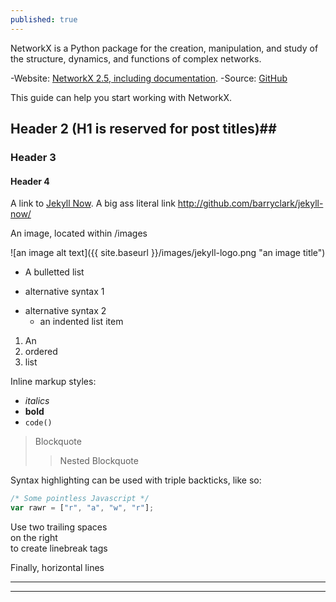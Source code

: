 ```yaml
---
published: true
---
```

NetworkX is a Python package for the creation, manipulation, and study of the structure, dynamics, and functions of complex networks.

-Website: [NetworkX 2.5, including documentation](https://networkx.github.io).
-Source: [GitHub](http://github.com/networkx/networkx)

This guide can help you start working with NetworkX.

## Header 2 (H1 is reserved for post titles)##

### Header 3

#### Header 4

A link to [Jekyll Now](http://github.com/networkx/networkx). A big ass literal link <http://github.com/barryclark/jekyll-now/>

An image, located within /images

![an image alt text]({{ site.baseurl }}/images/jekyll-logo.png "an image title")

* A bulletted list
- alternative syntax 1
+ alternative syntax 2
  - an indented list item

1. An
2. ordered
3. list

Inline markup styles:

- _italics_
- **bold**
- `code()`

> Blockquote
>> Nested Blockquote

Syntax highlighting can be used with triple backticks, like so:

```javascript
/* Some pointless Javascript */
var rawr = ["r", "a", "w", "r"];
```

Use two trailing spaces  
on the right  
to create linebreak tags  

Finally, horizontal lines

----
****